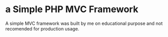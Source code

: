 # </nSimple> a Simple PHP MVC Framework

A simple MVC framework was built by me on educational purpose and not recomended for production usage.
